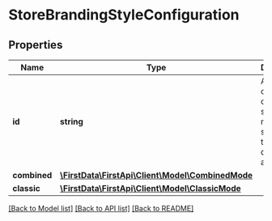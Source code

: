 # StoreBrandingStyleConfiguration

## Properties
Name | Type | Description | Notes
------------ | ------------- | ------------- | -------------
**id** | **string** | An optional outlet id for clients that support multiple stores in the same developer app. | 
**combined** | [**\FirstData\FirstApi\Client\Model\CombinedMode**](CombinedMode.md) |  | [optional] 
**classic** | [**\FirstData\FirstApi\Client\Model\ClassicMode**](ClassicMode.md) |  | [optional] 

[[Back to Model list]](../README.md#documentation-for-models) [[Back to API list]](../README.md#documentation-for-api-endpoints) [[Back to README]](../README.md)


